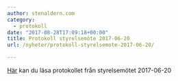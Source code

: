 ```yaml
---
author: stenaldern.com
category:
  - protokoll
date: "2017-08-28T17:09:18+00:00"
title: Protokoll styrelsemöte 2017-06-20
url: /nyheter/protokoll-styrelsemote-2017-06-20/

---
```

[Här](/wp-content/uploads/2017/08/styrelesmote_20170620.pdf "Protokoll") kan du läsa protokollet från styrelsemötet 2017-06-20
